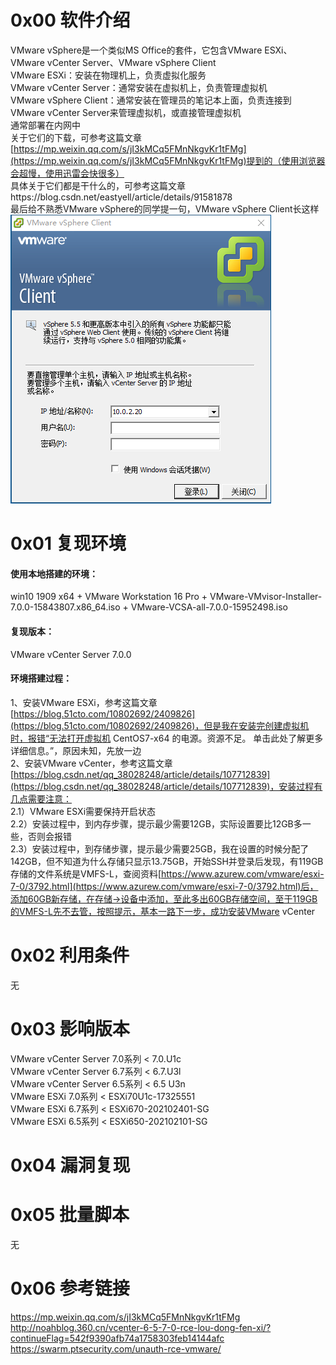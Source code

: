 # 0x00 软件介绍
VMware vSphere是一个类似MS Office的套件，它包含VMware ESXi、VMware vCenter Server、VMware vSphere Client  
VMware ESXi：安装在物理机上，负责虚拟化服务  
VMware vCenter Server：通常安装在虚拟机上，负责管理虚拟机  
VMware vSphere Client：通常安装在管理员的笔记本上面，负责连接到VMware vCenter Server来管理虚拟机，或直接管理虚拟机  
通常部署在内网中  
关于它们的下载，可参考这篇文章[https://mp.weixin.qq.com/s/jI3kMCq5FMnNkgvKr1tFMg](https://mp.weixin.qq.com/s/jI3kMCq5FMnNkgvKr1tFMg)提到的（使用浏览器会超慢，使用迅雷会快很多）  
具体关于它们都是干什么的，可参考这篇文章https://blog.csdn.net/eastyell/article/details/91581878  
最后给不熟悉VMware vSphere的同学提一句，VMware vSphere Client长这样  
![image](./pic/0.png)

# 0x01 复现环境
#### 使用本地搭建的环境：  
win10 1909 x64 + VMware Workstation 16 Pro + VMware-VMvisor-Installer-7.0.0-15843807.x86_64.iso + VMware-VCSA-all-7.0.0-15952498.iso  
#### 复现版本：  
VMware vCenter Server 7.0.0  
#### 环境搭建过程：  
1、安装VMware ESXi，参考这篇文章[https://blog.51cto.com/10802692/2409826](https://blog.51cto.com/10802692/2409826)，但是我在安装完创建虚拟机时，报错“无法打开虚拟机 CentOS7-x64 的电源。资源不足。 单击此处了解更多详细信息。”，原因未知，先放一边  
2、安装VMware vCenter，参考这篇文章[https://blog.csdn.net/qq_38028248/article/details/107712839](https://blog.csdn.net/qq_38028248/article/details/107712839)，安装过程有几点需要注意：  
  2.1）VMware ESXi需要保持开启状态  
  2.2）安装过程中，到内存步骤，提示最少需要12GB，实际设置要比12GB多一些，否则会报错  
  2.3）安装过程中，到存储步骤，提示最少需要25GB，我在设置的时候分配了142GB，但不知道为什么存储只显示13.75GB，开始SSH并登录后发现，有119GB存储的文件系统是VMFS-L，查阅资料[https://www.azurew.com/vmware/esxi-7-0/3792.html](https://www.azurew.com/vmware/esxi-7-0/3792.html)后，添加60GB新存储，在存储->设备中添加，至此多出60GB存储空间，至于119GB的VMFS-L先不去管，按照提示，基本一路下一步，成功安装VMware vCenter

# 0x02 利用条件
无

# 0x03 影响版本
VMware vCenter Server 7.0系列 < 7.0.U1c  
VMware vCenter Server 6.7系列 < 6.7.U3l  
VMware vCenter Server 6.5系列 < 6.5 U3n  
VMware ESXi 7.0系列 < ESXi70U1c-17325551  
VMware ESXi 6.7系列 < ESXi670-202102401-SG  
VMware ESXi 6.5系列 < ESXi650-202102101-SG

# 0x04 漏洞复现


# 0x05 批量脚本
无

# 0x06 参考链接
https://mp.weixin.qq.com/s/jI3kMCq5FMnNkgvKr1tFMg  
http://noahblog.360.cn/vcenter-6-5-7-0-rce-lou-dong-fen-xi/?continueFlag=542f9390afb74a1758303feb14144afc  
https://swarm.ptsecurity.com/unauth-rce-vmware/
